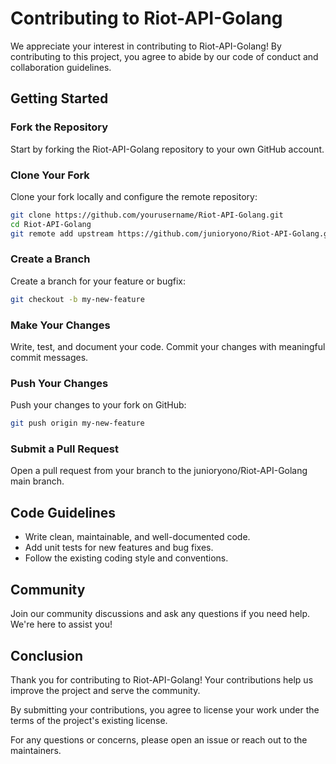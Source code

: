 # Contributing to Riot-API-Golang

We appreciate your interest in contributing to Riot-API-Golang! By contributing to this project, you agree to abide by our code of conduct and collaboration guidelines.

## Getting Started

### Fork the Repository

Start by forking the Riot-API-Golang repository to your own GitHub account.

### Clone Your Fork

Clone your fork locally and configure the remote repository:

```bash
git clone https://github.com/yourusername/Riot-API-Golang.git
cd Riot-API-Golang
git remote add upstream https://github.com/junioryono/Riot-API-Golang.git
```

### Create a Branch

Create a branch for your feature or bugfix:

```bash
git checkout -b my-new-feature
```

### Make Your Changes

Write, test, and document your code. Commit your changes with meaningful commit messages.

### Push Your Changes

Push your changes to your fork on GitHub:

```bash
git push origin my-new-feature
```

### Submit a Pull Request

Open a pull request from your branch to the junioryono/Riot-API-Golang main branch.

## Code Guidelines

- Write clean, maintainable, and well-documented code.
- Add unit tests for new features and bug fixes.
- Follow the existing coding style and conventions.

## Community

Join our community discussions and ask any questions if you need help. We're here to assist you!

## Conclusion

Thank you for contributing to Riot-API-Golang! Your contributions help us improve the project and serve the community.

By submitting your contributions, you agree to license your work under the terms of the project's existing license.

For any questions or concerns, please open an issue or reach out to the maintainers.
